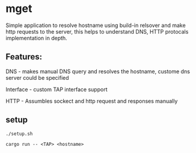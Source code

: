 # mget

Simple application to resolve hostname using build-in relsover and make http requests to the server, this helps to understand DNS, HTTP protocals implementation in depth.

## Features:

DNS - makes manual DNS query and resolves the hostname, custome dns server could be specified

Interface - custom TAP interface support

HTTP - Assumbles sockect and http request and responses manually

## setup

```
./setup.sh

cargo run -- <TAP> <hostname>

```